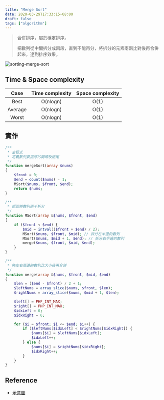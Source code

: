 ```yaml
---
title: "Merge Sort"
date: 2020-03-29T17:33:15+08:00
draft: false
tags: ["algorithm"]
---
```


> 合併排序，屬於穩定排序。
> 
> 把數列從中間拆分成兩段，直到不能再分，將拆分的元素兩兩比對後再合併起來，達到排序效果。

![sorting-merge-sort](https://picbed.stdcdn.com/2021/09/b64ab5ccf26c4a2373be9013496cc8d8f0599985b402f7de0c2b0e0c109b368c.gif)

## Time & Space complexity

|  Case   | Time complexity | Space complexity |
| :-----: | :-------------: | :--------------: |
|  Best   |    O(nlogn)     |       O(1)       |
| Average |    O(nlogn)     |       O(1)       |
|  Worst  |    O(nlogn)     |       O(1)       |

## 實作
```php
/**
 * 主程式
 * 定義數列要排序的開頭及結尾
 */
function mergeSort(array $nums)
{
    $front = 0;
    $end = count($nums) - 1;
    MSort($nums, $front, $end);
    return $nums;
}

/**
 * 遞迴將數列兩半拆分
 */
function MSort(array &$nums, $front, $end)
{
    if ($front < $end) {
        $mid = intval(($front + $end) / 2);
        MSort($nums, $front, $mid); // 拆分左半邊的數列
        MSort($nums, $mid + 1, $end); // 拆分右半邊的數列
        merge($nums, $front, $mid, $end);
    }
}

/**
 * 將左右兩邊的數列比大小後再合併
 */
function merge(array &$nums, $front, $mid, $end)
{
    $len = ($end - $front) / 2 + 1;
    $leftNums = array_slice($nums, $front, $len);
    $rightNums = array_slice($nums, $mid + 1, $len);

    $left[] = PHP_INT_MAX;
    $right[] = PHP_INT_MAX;
    $idxLeft = 0;
    $idxRight = 0;

    for ($i = $front; $i <= $end; $i++) {
        if ($leftNums[$idxLeft] < $rightNums[$idxRight]) {
            $nums[$i] = $leftNums[$idxLeft];
            $idxLeft++;
        } else {
            $nums[$i] = $rightNums[$idxRight];
            $idxRight++;
        }
    }
}
```

## Reference

- [示意圖](https://www.796t.com/article.php?id=90205)